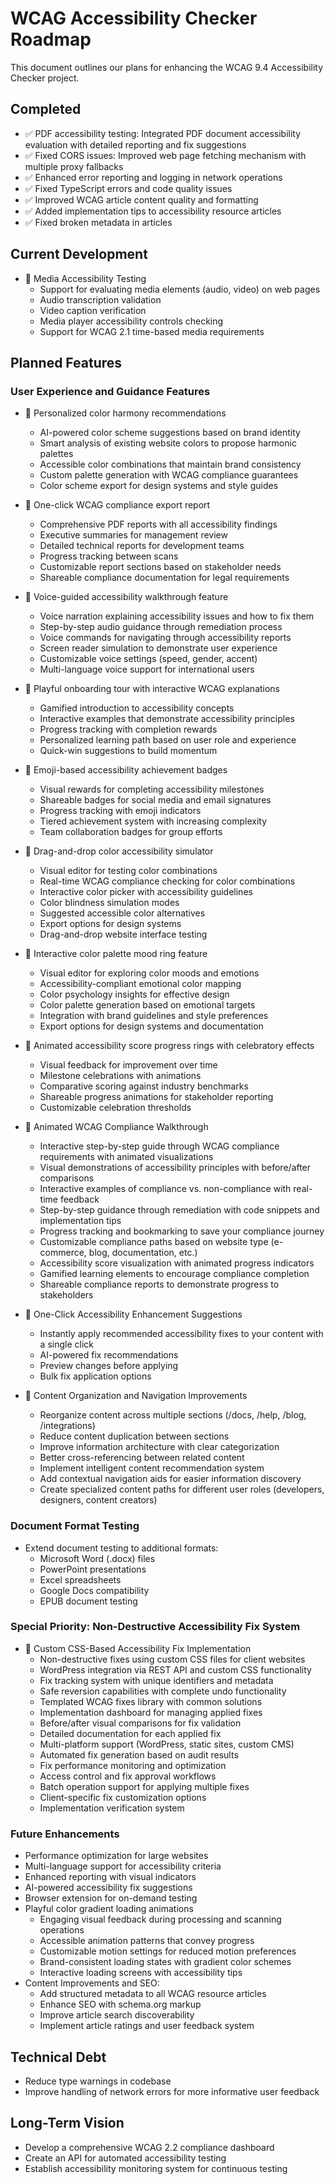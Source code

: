 # WCAG Accessibility Checker Roadmap

This document outlines our plans for enhancing the WCAG 9.4 Accessibility Checker project.

## Completed

- ✅ PDF accessibility testing: Integrated PDF document accessibility evaluation with detailed reporting and fix suggestions
- ✅ Fixed CORS issues: Improved web page fetching mechanism with multiple proxy fallbacks
- ✅ Enhanced error reporting and logging in network operations
- ✅ Fixed TypeScript errors and code quality issues
- ✅ Improved WCAG article content quality and formatting
- ✅ Added implementation tips to accessibility resource articles
- ✅ Fixed broken metadata in articles

## Current Development

- 🔄 Media Accessibility Testing
  - Support for evaluating media elements (audio, video) on web pages
  - Audio transcription validation
  - Video caption verification
  - Media player accessibility controls checking
  - Support for WCAG 2.1 time-based media requirements

## Planned Features

### User Experience and Guidance Features

- 🌟 Personalized color harmony recommendations
  - AI-powered color scheme suggestions based on brand identity
  - Smart analysis of existing website colors to propose harmonic palettes
  - Accessible color combinations that maintain brand consistency
  - Custom palette generation with WCAG compliance guarantees
  - Color scheme export for design systems and style guides

- 🌟 One-click WCAG compliance export report
  - Comprehensive PDF reports with all accessibility findings
  - Executive summaries for management review
  - Detailed technical reports for development teams
  - Progress tracking between scans
  - Customizable report sections based on stakeholder needs
  - Shareable compliance documentation for legal requirements

- 🌟 Voice-guided accessibility walkthrough feature
  - Voice narration explaining accessibility issues and how to fix them
  - Step-by-step audio guidance through remediation process
  - Voice commands for navigating through accessibility reports
  - Screen reader simulation to demonstrate user experience
  - Customizable voice settings (speed, gender, accent)
  - Multi-language voice support for international users

- 🌟 Playful onboarding tour with interactive WCAG explanations
  - Gamified introduction to accessibility concepts
  - Interactive examples that demonstrate accessibility principles
  - Progress tracking with completion rewards
  - Personalized learning path based on user role and experience
  - Quick-win suggestions to build momentum

- 🌟 Emoji-based accessibility achievement badges
  - Visual rewards for completing accessibility milestones
  - Shareable badges for social media and email signatures
  - Progress tracking with emoji indicators
  - Tiered achievement system with increasing complexity
  - Team collaboration badges for group efforts

- 🌟 Drag-and-drop color accessibility simulator
  - Visual editor for testing color combinations
  - Real-time WCAG compliance checking for color combinations
  - Interactive color picker with accessibility guidelines
  - Color blindness simulation modes
  - Suggested accessible color alternatives
  - Export options for design systems
  - Drag-and-drop website interface testing

- 🌟 Interactive color palette mood ring feature
  - Visual editor for exploring color moods and emotions
  - Accessibility-compliant emotional color mapping
  - Color psychology insights for effective design
  - Color palette generation based on emotional targets
  - Integration with brand guidelines and style preferences
  - Export options for design systems and documentation

- 🌟 Animated accessibility score progress rings with celebratory effects
  - Visual feedback for improvement over time
  - Milestone celebrations with animations
  - Comparative scoring against industry benchmarks
  - Shareable progress animations for stakeholder reporting
  - Customizable celebration thresholds

- 🌟 Animated WCAG Compliance Walkthrough
  - Interactive step-by-step guide through WCAG compliance requirements with animated visualizations
  - Visual demonstrations of accessibility principles with before/after comparisons
  - Interactive examples of compliance vs. non-compliance with real-time feedback
  - Step-by-step guidance through remediation with code snippets and implementation tips
  - Progress tracking and bookmarking to save your compliance journey
  - Customizable compliance paths based on website type (e-commerce, blog, documentation, etc.)
  - Accessibility score visualization with animated progress indicators
  - Gamified learning elements to encourage compliance completion
  - Shareable compliance reports to demonstrate progress to stakeholders

- 🔄 One-Click Accessibility Enhancement Suggestions
  - Instantly apply recommended accessibility fixes to your content with a single click
  - AI-powered fix recommendations
  - Preview changes before applying
  - Bulk fix application options

- 🔄 Content Organization and Navigation Improvements
  - Reorganize content across multiple sections (/docs, /help, /blog, /integrations)
  - Reduce content duplication between sections
  - Improve information architecture with clear categorization
  - Better cross-referencing between related content
  - Implement intelligent content recommendation system
  - Add contextual navigation aids for easier information discovery
  - Create specialized content paths for different user roles (developers, designers, content creators)

### Document Format Testing

- Extend document testing to additional formats:
  - Microsoft Word (.docx) files
  - PowerPoint presentations
  - Excel spreadsheets
  - Google Docs compatibility
  - EPUB document testing

### Special Priority: Non-Destructive Accessibility Fix System

- 🌟 Custom CSS-Based Accessibility Fix Implementation
  - Non-destructive fixes using custom CSS files for client websites
  - WordPress integration via REST API and custom CSS functionality
  - Fix tracking system with unique identifiers and metadata
  - Safe reversion capabilities with complete undo functionality
  - Templated WCAG fixes library with common solutions
  - Implementation dashboard for managing applied fixes
  - Before/after visual comparisons for fix validation
  - Detailed documentation for each applied fix
  - Multi-platform support (WordPress, static sites, custom CMS)
  - Automated fix generation based on audit results
  - Fix performance monitoring and optimization
  - Access control and fix approval workflows
  - Batch operation support for applying multiple fixes
  - Client-specific fix customization options
  - Implementation verification system

### Future Enhancements

- Performance optimization for large websites
- Multi-language support for accessibility criteria
- Enhanced reporting with visual indicators
- AI-powered accessibility fix suggestions
- Browser extension for on-demand testing
- Playful color gradient loading animations
  - Engaging visual feedback during processing and scanning operations
  - Accessible animation patterns that convey progress
  - Customizable motion settings for reduced motion preferences
  - Brand-consistent loading states with gradient color schemes
  - Interactive loading screens with accessibility tips
- Content Improvements and SEO:
  - Add structured metadata to all WCAG resource articles
  - Enhance SEO with schema.org markup
  - Improve article search discoverability
  - Implement article ratings and user feedback system

## Technical Debt

- Reduce type warnings in codebase
- Improve handling of network errors for more informative user feedback

## Long-Term Vision

- Develop a comprehensive WCAG 2.2 compliance dashboard
- Create an API for automated accessibility testing
- Establish accessibility monitoring system for continuous testing